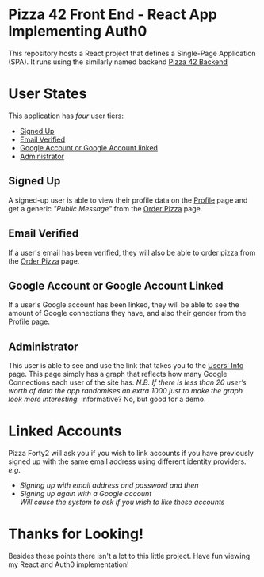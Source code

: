 # Pizza 42 Front End - React App Implementing Auth0

This repository hosts a React project that defines a Single-Page Application (SPA). It runs using the similarly named backend [Pizza 42 Backend](https://github.com/kinamod/pizzaForty2-backend)

# User States
This application has *four* user tiers:  
- [Signed Up](#signed-up)  
- [Email Verified](#Email-verified)  
- [Google Account or Google Account linked](#Google-Account-or-Google-Account-Linked)  
- [Administrator](#Administrator)

## Signed Up
A signed-up user is able to view their profile data on the [Profile](https://pizzafortytwodsj.herokuapp.com/profile) page and get a generic _"Public Message"_ from the [Order Pizza](https://pizzafortytwodsj.herokuapp.com/orderpizza-api) page.
## Email Verified
If a user's email has been verified, they will also be able to order pizza from the [Order Pizza](https://pizzafortytwodsj.herokuapp.com/orderpizza-api) page.
## Google Account or Google Account Linked
If a user's Google account has been linked, they will be able to see the amount of Google connections they have, and also their gender from the [Profile](https://pizzafortytwodsj.herokuapp.com/profile) page.
## Administrator
This user is able to see and use the link that takes you to the [Users' Info](https://pizzafortytwodsj.herokuapp.com/usersinfo) page. This page simply has a graph that reflects how many Google Connections each user of the site has. _*N.B.* If there is less than 20 user’s worth of data the app randomises an extra 1000 just to make the graph look more interesting._ Informative? No, but good for a demo.


# Linked Accounts
Pizza Forty2 will ask you if you wish to link accounts if you have previously signed up with the same email address using different identity providers.
_e.g._  
- _Signing up with email address and password and then_
- _Signing up again with a Google account_  
_Will cause the system to ask if you wish to like these accounts_

# Thanks for Looking!
Besides these points there isn't a lot to this little project. Have fun viewing my React and Auth0 implementation!
